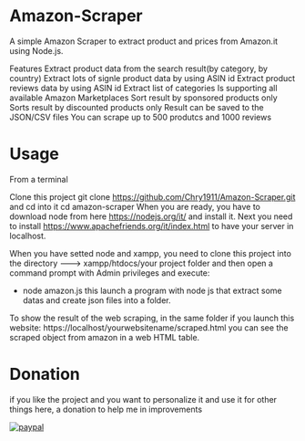 # Amazon-Scraper
A simple Amazon Scraper to extract product  and prices from Amazon.it using Node.js.

Features
Extract product data from the search result(by category, by country)
Extract lots of signle product data by using ASIN id
Extract product reviews data by using ASIN id
Extract list of categories
Is supporting all available Amazon Marketplaces
Sort result by sponsored products only
Sorts result by discounted products only
Result can be saved to the JSON/CSV files
You can scrape up to 500 produtcs and 1000 reviews





# Usage
From a terminal

Clone this project git clone https://github.com/Chry1911/Amazon-Scraper.git and cd into it cd amazon-scraper
When you are ready, you have to download node from here https://nodejs.org/it/ and install it.
Next you need to install https://www.apachefriends.org/it/index.html to have your server in localhost.

When you have setted node and xampp, you need to clone this project into the directory ---> xampp/htdocs/your project folder
and then open a command prompt with Admin privileges and execute:
- node amazon.js 
this launch a program with node js that extract some datas and create json files into a folder.

To show the result of the web scraping, in the same folder if you launch this website: https://localhost/yourwebsitename/scraped.html
you can see the scraped object from amazon in a web HTML table.



# Donation
if you like the project and you want to personalize it and use it for other things here, a donation to help me in improvements


[![paypal](https://www.paypalobjects.com/en_US/i/btn/btn_donateCC_LG.gif)](https://www.paypal.com/donate/?business=cortesechristian%40hotmail.com&item_name=Donazione+volontaria&currency_code=EUR)
